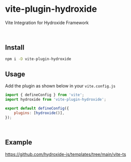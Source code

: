 # vite-plugin-hydroxide

Vite Integration for Hydroxide Framework

<br/>

## Install

```bash
npm i -D vite-plugin-hydroxide
```

## Usage

Add the plugin as shown below in your `vite.config.js`

```javascript
import { defineConfig } from 'vite';
import hydroxide from 'vite-plugin-hydroxide';

export default defineConfig({
	plugins: [hydroxide()],
});
```

<br/>

## Example

https://github.com/hydroxide-js/templates/tree/main/vite-ts
